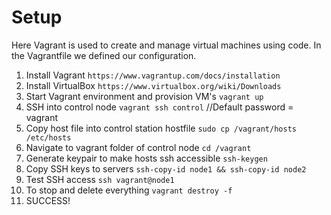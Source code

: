 # Setup

Here Vagrant is used to create and manage virtual machines using code.
In the Vagrantfile we defined our configuration.

1. Install Vagrant
   `https://www.vagrantup.com/docs/installation`
2. Install VirtualBox
   `https://www.virtualbox.org/wiki/Downloads`
3. Start Vagrant environment and provision VM's
   `vagrant up`
4. SSH into control node
   `vagrant ssh control` //Default password = vagrant
5. Copy host file into control station hostfile
   `sudo cp /vagrant/hosts /etc/hosts`
6. Navigate to vagrant folder of control node
   `cd /vagrant`
7. Generate keypair to make hosts ssh accessible
   `ssh-keygen`
8. Copy SSH keys to servers
   `ssh-copy-id node1 && ssh-copy-id node2`
9. Test SSH access
   `ssh vagrant@node1`
10. To stop and delete everything
    `vagrant destroy -f`
11. SUCCESS!
